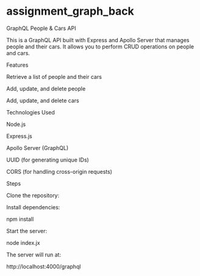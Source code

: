 ﻿# assignment_graph_back
GraphQL People & Cars API

This is a GraphQL API built with Express and Apollo Server that manages people and their cars. It allows you to perform CRUD operations on people and cars.

Features

Retrieve a list of people and their cars

Add, update, and delete people

Add, update, and delete cars

Technologies Used

Node.js

Express.js

Apollo Server (GraphQL)

UUID (for generating unique IDs)

CORS (for handling cross-origin requests)

Steps

Clone the repository: 

Install dependencies:

npm install

Start the server:

node index.jx

The server will run at:

http://localhost:4000/graphql
 
